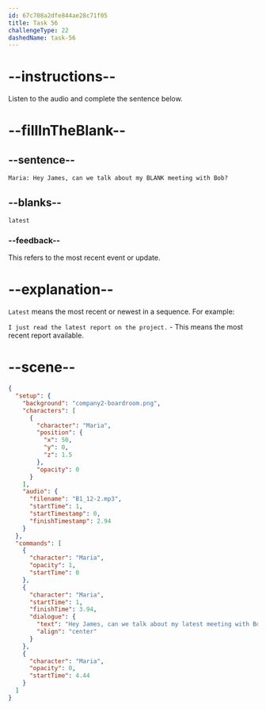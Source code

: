 ```yaml
---
id: 67c708a2dfe844ae28c71f05
title: Task 56
challengeType: 22
dashedName: task-56
---
```


# --instructions--

Listen to the audio and complete the sentence below.  

# --fillInTheBlank--

## --sentence--

`Maria: Hey James, can we talk about my BLANK meeting with Bob?`  

## --blanks--

`latest`  

### --feedback--

This refers to the most recent event or update.  

# --explanation--

`Latest` means the most recent or newest in a sequence. For example:

`I just read the latest report on the project.` - This means the most recent report available.  

# --scene--

```json
{
  "setup": {
    "background": "company2-boardroom.png",
    "characters": [
      {
        "character": "Maria",
        "position": {
          "x": 50,
          "y": 0,
          "z": 1.5
        },
        "opacity": 0
      }
    ],
    "audio": {
      "filename": "B1_12-2.mp3",
      "startTime": 1,
      "startTimestamp": 0,
      "finishTimestamp": 2.94
    }
  },
  "commands": [
    {
      "character": "Maria",
      "opacity": 1,
      "startTime": 0
    },
    {
      "character": "Maria",
      "startTime": 1,
      "finishTime": 3.94,
      "dialogue": {
        "text": "Hey James, can we talk about my latest meeting with Bob?",
        "align": "center"
      }
    },
    {
      "character": "Maria",
      "opacity": 0,
      "startTime": 4.44
    }
  ]
}
```
